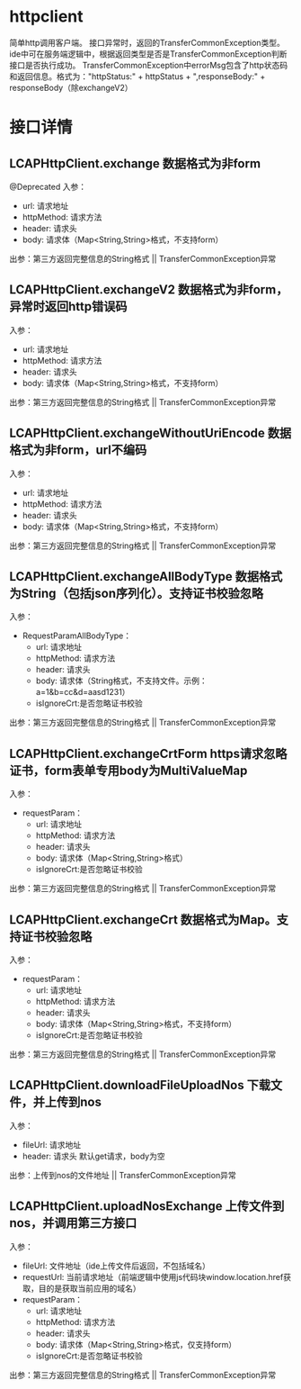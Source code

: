 # httpclient

简单http调用客户端。
接口异常时，返回的TransferCommonException类型。ide中可在服务端逻辑中，根据返回类型是否是TransferCommonException判断接口是否执行成功。
TransferCommonException中errorMsg包含了http状态码和返回信息。格式为："httpStatus:" + httpStatus + ",responseBody:" + responseBody（除exchangeV2）

# 接口详情
## LCAPHttpClient.exchange 数据格式为非form
@Deprecated
入参：
- url: 请求地址
- httpMethod: 请求方法
- header: 请求头
- body: 请求体（Map<String,String>格式，不支持form）

出参：第三方返回完整信息的String格式 || TransferCommonException异常

## LCAPHttpClient.exchangeV2 数据格式为非form，异常时返回http错误码
入参：
- url: 请求地址
- httpMethod: 请求方法
- header: 请求头
- body: 请求体（Map<String,String>格式，不支持form）

出参：第三方返回完整信息的String格式  || TransferCommonException异常

## LCAPHttpClient.exchangeWithoutUriEncode 数据格式为非form，url不编码
入参：
- url: 请求地址
- httpMethod: 请求方法
- header: 请求头
- body: 请求体（Map<String,String>格式，不支持form）

出参：第三方返回完整信息的String格式  || TransferCommonException异常

## LCAPHttpClient.exchangeAllBodyType 数据格式为String（包括json序列化）。支持证书校验忽略
入参：
- RequestParamAllBodyType：
  - url: 请求地址
  - httpMethod: 请求方法
  - header: 请求头
  - body: 请求体（String格式，不支持文件。示例：a=1&b=cc&d=aasd1231）
  - isIgnoreCrt:是否忽略证书校验

出参：第三方返回完整信息的String格式  || TransferCommonException异常

## LCAPHttpClient.exchangeCrtForm https请求忽略证书，form表单专用body为MultiValueMap
入参：
- requestParam：
  - url: 请求地址
  - httpMethod: 请求方法
  - header: 请求头
  - body: 请求体（Map<String,String>格式）
  - isIgnoreCrt:是否忽略证书校验

出参：第三方返回完整信息的String格式  || TransferCommonException异常

## LCAPHttpClient.exchangeCrt 数据格式为Map。支持证书校验忽略
入参：
- requestParam：
  - url: 请求地址
  - httpMethod: 请求方法
  - header: 请求头
  - body: 请求体（Map<String,String>格式，不支持form）
  - isIgnoreCrt:是否忽略证书校验

出参：第三方返回完整信息的String格式  || TransferCommonException异常

## LCAPHttpClient.downloadFileUploadNos 下载文件，并上传到nos
入参：
- fileUrl: 请求地址
- header: 请求头
默认get请求，body为空

出参：上传到nos的文件地址  || TransferCommonException异常

## LCAPHttpClient.uploadNosExchange 上传文件到nos，并调用第三方接口
入参：
- fileUrl: 文件地址（ide上传文件后返回，不包括域名）
- requestUrl: 当前请求地址（前端逻辑中使用js代码块window.location.href获取，目的是获取当前应用的域名）
- requestParam：
  - url: 请求地址
  - httpMethod: 请求方法
  - header: 请求头
  - body: 请求体（Map<String,String>格式，仅支持form）
  - isIgnoreCrt:是否忽略证书校验

出参：第三方返回完整信息的String格式  || TransferCommonException异常